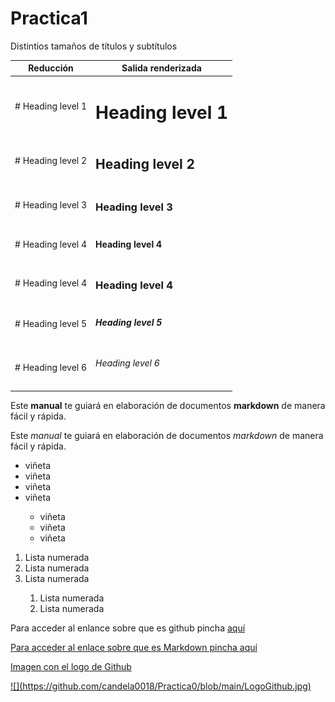 # Practica1
<caption>Distintios tamaños de títulos y subtítulos</caption>

| Reducción     |  Salida renderizada                 |
| ------------- | ----------------------------------- |
| # Heading level 1 |  <h1>Heading level 1</h1>       |
| # Heading level 2 |<h2>Heading level 2</h2>         |
| # Heading level 3 |<h3>Heading level 3</h3>         |
| # Heading level 4 |<h4>Heading level 4</h4>         |                 
| # Heading level 4 |<h3>Heading level 4</h3>         |
| # Heading level 5 |<h5>Heading level 5</h5>         |
| # Heading level 6 |<h6>Heading level 6</h6>         |

<p>Este <b>manual</b> te guiará en elaboración de documentos <b>markdown</b> de manera fácil y rápida.</p>
<p>Este <i>manual</i> te guiará en elaboración de documentos <i>markdown</i> de manera fácil y rápida.</p>

<ul>
  <li>viñeta</li>
  <li>viñeta</li>
  <li>viñeta</li>
  <li>viñeta</li>
    <ul>
      <li>viñeta</li>
      <li>viñeta</li>
      <li>viñeta</li> 
    </ul>
</ul>
<ol>
<li>Lista numerada</li>
<li>Lista numerada</li>
<li>Lista numerada</li>
  <ol>
      <li>Lista numerada</li>
      <li>Lista numerada</li>

    
  </ol> 
</ol>
<p>Para acceder al enlance sobre que es github pincha <a href="https://es.wikipedia.org/wiki/GitHub#:~:text=GitHub%20es%20una%20forja%20(plataforma,escrito%20en%20Ruby%20on%20Rails.">aquí</p>
  <p>Para acceder al enlace sobre que es Markdown pincha <a href="https://www.genbeta.com/guia-de-inicio/que-es-markdown-para-que-sirve-y-como-usarlo"> aquí </p>

<p>Imagen con el logo de Github</p>
![](https://github.com/candela0018/Practica0/blob/main/LogoGithub.jpg)
